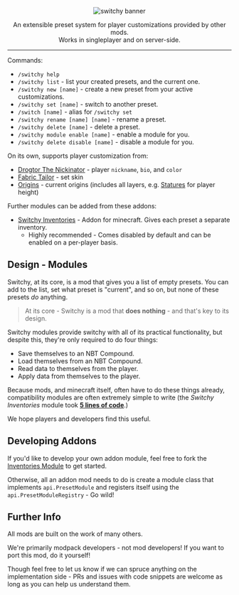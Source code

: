 <p align="center"><img alt="switchy banner" src="https://user-images.githubusercontent.com/55819817/185277937-60b55666-07b9-46d3-881b-0f45ea39fb73.png" /></p>

<p align="center">An extensible preset system for player customizations provided by other mods.<br/>
Works in singleplayer and on server-side.</p>

---

Commands:
- `/switchy help`
- `/switchy list` - list your created presets, and the current one.
- `/switchy new [name]` - create a new preset from your active customizations.
- `/switchy set [name]` - switch to another preset.
- `/switch [name]` - alias for `/switchy set`
- `/switchy rename [name] [name]` - rename a preset.
- `/switchy delete [name]` - delete a preset.
- `/switchy module enable [name]` - enable a module for you.
- `/switchy delete disable [name]` - disable a module for you.

On its own, supports player customization from:
- [Drogtor The Nickinator](https://modrinth.com/mod/drogtor) - player `nickname`, `bio`, and `color`
- [Fabric Tailor](https://modrinth.com/mod/fabrictailor) - set skin
- [Origins](https://modrinth.com/mod/origins/versions) - current origins (includes all layers, e.g. [Statures](https://modrinth.com/mod/tinkerers-statures) for player height)

Further modules can be added from these addons:
- [Switchy Inventories](https://modrinth.com/mod/switchy-inventories) - Addon for minecraft. Gives each preset a separate inventory.
  - Highly recommended - Comes disabled by default and can be enabled on a per-player basis.

## Design - Modules

Switchy, at its core, is a mod that gives you a list of empty presets. You can add to the list, set what preset is "current", and so on, but none of these presets *do* anything.

> At its core - Switchy is a mod that **does nothing** - and that's key to its design.

Switchy modules provide switchy with all of its practical functionality, but despite this, they're only required to do four things:
 - Save themselves to an NBT Compound.
 - Load themselves from an NBT Compound.
 - Read data to themselves from the player.
 - Apply data from themselves to the player.

Because mods, and minecraft itself, often have to do these things already, compatibility modules are often extremely simple to write (the *Switchy Inventories* module took **[5 lines of code](https://github.com/sisby-folk/switchy-inventories/blob/1.18/src/main/java/folk/sisby/switchy_inventories/compat/InventoryCompat.java)**.)

We hope players and developers find this useful.

## Developing Addons

If you'd like to develop your own addon module, feel free to fork the [Inventories Module](https://github.com/sisby-folk/switchy-inventories) to get started.

Otherwise, all an addon mod needs to do is create a module class that implements `api.PresetModule` and registers itself using the `api.PresetModuleRegistry` - Go wild!

## Further Info

All mods are built on the work of many others.

We're primarily modpack developers - not mod developers! If you want to port this mod, do it yourself!

Though feel free to let us know if we can spruce anything on the implementation side - PRs and issues with code snippets are welcome as long as you can help us understand them.
